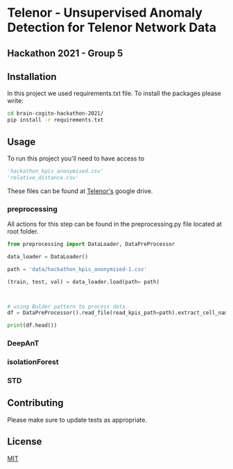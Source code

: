 #  Telenor - Unsupervised  Anomaly Detection for Telenor Network Data
## Hackathon 2021 - Group 5 


## Installation
In this project we used requirements.txt file. To install the packages please write: 

```bash
cd brain-cogito-hackathon-2021/
pip install -r requirements.txt
```


## Usage
To run this project you'll need to have access to 

```python
'hackathon_kpis_anonymised.csv'
'relative_distance.csv'
```
These files can be found at  [Telenor's](https://drive.google.com/drive/folders/1XRphkrv0Lod4awZFCtcQQJx_qagIxsq2) google drive. 

### preprocessing
All actions for this step can be found in the preprocessing.py file located at root folder. 

```python
from preprocessing import DataLoader, DataPreProcessor

data_loader = DataLoader()

path = 'data/hackathon_kpis_anonymised-1.csv'

(train, test, val) = data_loader.load(path= path)



# using Bulder pattern to process data. 
df = DataPreProcessor().read_file(read_kpis_path=path).extract_cell_name_data().fix_failure_rates().fetch_data()

print(df.head())

```

### DeepAnT
### isolationForest
### STD

## Contributing

Please make sure to update tests as appropriate.

## License
[MIT](https://choosealicense.com/licenses/mit/)